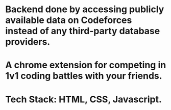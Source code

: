 # Backend done by accessing publicly available data on Codeforces instead of any third-party database providers.
# A chrome extension for competing in 1v1 coding battles with your friends.
# Tech Stack: HTML, CSS, Javascript.



